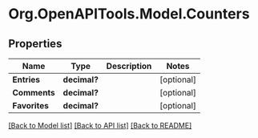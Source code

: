 # Org.OpenAPITools.Model.Counters
## Properties

Name | Type | Description | Notes
------------ | ------------- | ------------- | -------------
**Entries** | **decimal?** |  | [optional] 
**Comments** | **decimal?** |  | [optional] 
**Favorites** | **decimal?** |  | [optional] 

[[Back to Model list]](../README.md#documentation-for-models) [[Back to API list]](../README.md#documentation-for-api-endpoints) [[Back to README]](../README.md)


